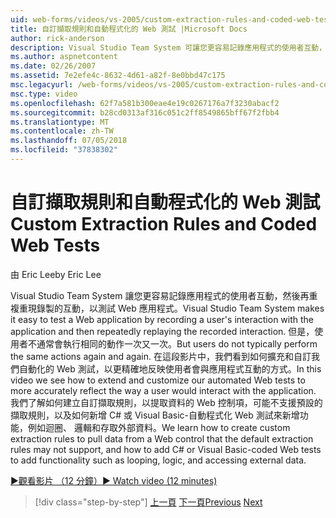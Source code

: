 ```yaml
---
uid: web-forms/videos/vs-2005/custom-extraction-rules-and-coded-web-tests
title: 自訂擷取規則和自動程式化的 Web 測試 |Microsoft Docs
author: rick-anderson
description: Visual Studio Team System 可讓您更容易記錄應用程式的使用者互動，然後再重複地重現 re 來測試 Web 應用程式...
ms.author: aspnetcontent
ms.date: 02/26/2007
ms.assetid: 7e2efe4c-8632-4d61-a82f-8e0bbd47c175
msc.legacyurl: /web-forms/videos/vs-2005/custom-extraction-rules-and-coded-web-tests
msc.type: video
ms.openlocfilehash: 62f7a581b300eae4e19c0267176a7f3230abacf2
ms.sourcegitcommit: b28cd0313af316c051c2ff8549865bff67f2fbb4
ms.translationtype: MT
ms.contentlocale: zh-TW
ms.lasthandoff: 07/05/2018
ms.locfileid: "37838302"
---
```

<a name="custom-extraction-rules-and-coded-web-tests"></a><span data-ttu-id="39ac8-103">自訂擷取規則和自動程式化的 Web 測試</span><span class="sxs-lookup"><span data-stu-id="39ac8-103">Custom Extraction Rules and Coded Web Tests</span></span>
====================
<span data-ttu-id="39ac8-104">由 Eric Lee</span><span class="sxs-lookup"><span data-stu-id="39ac8-104">by Eric Lee</span></span>

<span data-ttu-id="39ac8-105">Visual Studio Team System 讓您更容易記錄應用程式的使用者互動，然後再重複重現錄製的互動，以測試 Web 應用程式。</span><span class="sxs-lookup"><span data-stu-id="39ac8-105">Visual Studio Team System makes it easy to test a Web application by recording a user's interaction with the application and then repeatedly replaying the recorded interaction.</span></span> <span data-ttu-id="39ac8-106">但是，使用者不通常會執行相同的動作一次又一次。</span><span class="sxs-lookup"><span data-stu-id="39ac8-106">But users do not typically perform the same actions again and again.</span></span> <span data-ttu-id="39ac8-107">在這段影片中，我們看到如何擴充和自訂我們自動化的 Web 測試，以更精確地反映使用者會與應用程式互動的方式。</span><span class="sxs-lookup"><span data-stu-id="39ac8-107">In this video we see how to extend and customize our automated Web tests to more accurately reflect the way a user would interact with the application.</span></span> <span data-ttu-id="39ac8-108">我們了解如何建立自訂擷取規則，以提取資料的 Web 控制項，可能不支援預設的擷取規則，以及如何新增 C# 或 Visual Basic-自動程式化 Web 測試來新增功能，例如迴圈、 邏輯和存取外部資料。</span><span class="sxs-lookup"><span data-stu-id="39ac8-108">We learn how to create custom extraction rules to pull data from a Web control that the default extraction rules may not support, and how to add C# or Visual Basic-coded Web tests to add functionality such as looping, logic, and accessing external data.</span></span>

[<span data-ttu-id="39ac8-109">&#9654;觀看影片 （12 分鐘）</span><span class="sxs-lookup"><span data-stu-id="39ac8-109">&#9654; Watch video (12 minutes)</span></span>](https://channel9.msdn.com/Blogs/ASP-NET-Site-Videos/custom-extraction-rules-and-coded-web-tests)

> [!div class="step-by-step"]
> <span data-ttu-id="39ac8-110">[上一頁](code-coverage-of-automated-tests.md)
> [下一頁](the-effects-of-caching.md)</span><span class="sxs-lookup"><span data-stu-id="39ac8-110">[Previous](code-coverage-of-automated-tests.md)
[Next](the-effects-of-caching.md)</span></span>
